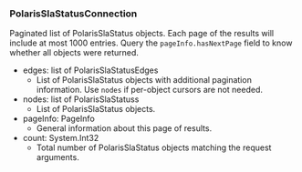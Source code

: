 ### PolarisSlaStatusConnection
Paginated list of PolarisSlaStatus objects. Each page of the results will include at most 1000 entries. Query the `pageInfo.hasNextPage` field to know whether all objects were returned.

- edges: list of PolarisSlaStatusEdges
  - List of PolarisSlaStatus objects with additional pagination information. Use `nodes` if per-object cursors are not needed.
- nodes: list of PolarisSlaStatuss
  - List of PolarisSlaStatus objects.
- pageInfo: PageInfo
  - General information about this page of results.
- count: System.Int32
  - Total number of PolarisSlaStatus objects matching the request arguments.
